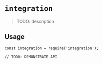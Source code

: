 # `integration`

> TODO: description

## Usage

```
const integration = require('integration');

// TODO: DEMONSTRATE API
```
